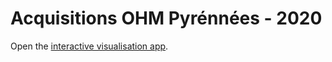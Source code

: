# Acquisitions OHM Pyrénnées - 2020
Open the [interactive visualisation app](https://ohm-pyr-2020.streamlit.app/).